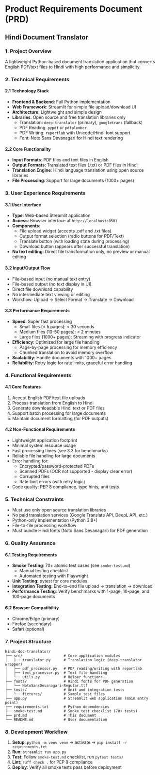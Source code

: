 # Product Requirements Document (PRD)
## Hindi Document Translator

### 1. Project Overview
A lightweight Python-based document translation application that converts English PDF/text files to Hindi with high performance and simplicity.

### 2. Technical Requirements

#### 2.1 Technology Stack
- **Frontend & Backend**: Full Python implementation
- **Web Framework**: Streamlit for simple file upload/download UI
- **Architecture**: Lightweight and simple design
- **Libraries**: Open source and free translation libraries only
  - Translation: `deep-translator` (primary), `googletrans` (fallback)
  - PDF Reading: `pypdf` or `pdfplumber`
  - PDF Writing: `reportlab` with Unicode/Hindi font support
  - Font: Noto Sans Devanagari for Hindi text rendering

#### 2.2 Core Functionality
- **Input Formats**: PDF files and text files in English
- **Output Formats**: Translated text files (.txt) or PDF files in Hindi
- **Translation Engine**: Hindi language translation using open source libraries
- **File Processing**: Support for large documents (1000+ pages)

### 3. User Experience Requirements

#### 3.1 User Interface
- **Type**: Web-based Streamlit application
- **Access**: Browser interface at `http://localhost:8501`
- **Components**:
  - File upload widget (accepts .pdf and .txt files)
  - Output format selection (radio buttons for PDF/Text)
  - Translate button (with loading state during processing)
  - Download button (appears after successful translation)
- **No text editing**: Direct file transformation only, no preview or manual editing

#### 3.2 Input/Output Flow
- File-based input (no manual text entry)
- File-based output (no text display in UI)
- Direct file download capability
- No intermediate text viewing or editing
- Workflow: Upload → Select Format → Translate → Download

#### 3.3 Performance Requirements
- **Speed**: Super fast processing
  - Small files (< 5 pages): < 30 seconds
  - Medium files (10-50 pages): < 2 minutes
  - Large files (1000+ pages): Streaming with progress indicator
- **Efficiency**: Optimized for large file handling
  - Page-by-page processing for memory efficiency
  - Chunked translation to avoid memory overflow
- **Scalability**: Handle documents with 1000+ pages
- **Reliability**: Retry logic for rate limits, graceful error handling

### 4. Functional Requirements

#### 4.1 Core Features
1. Accept English PDF/text file uploads
2. Process translation from English to Hindi
3. Generate downloadable Hindi text or PDF files
4. Support batch processing for large documents
5. Maintain document formatting (for PDF outputs)

#### 4.2 Non-Functional Requirements
- Lightweight application footprint
- Minimal system resource usage
- Fast processing times (see 3.3 for benchmarks)
- Reliable file handling for large documents
- Error handling for:
  - Encrypted/password-protected PDFs
  - Scanned PDFs (OCR not supported - display clear error)
  - Corrupted files
  - Rate limit errors (with retry logic)
- Code quality: PEP 8 compliance, type hints, unit tests

### 5. Technical Constraints
- Must use only open source translation libraries
- No paid translation services (Google Translate API, DeepL API, etc.)
- Python-only implementation (Python 3.8+)
- File-to-file processing workflow
- Must bundle Hindi fonts (Noto Sans Devanagari) for PDF generation

### 6. Quality Assurance

#### 6.1 Testing Requirements
- **Smoke Testing**: 70+ atomic test cases (see `smoke-test.md`)
  - Manual testing checklist
  - Automated testing with Playwright
- **Unit Testing**: pytest for core modules
- **Integration Testing**: End-to-end file upload → translation → download
- **Performance Testing**: Verify benchmarks with 1-page, 10-page, and 100-page documents

#### 6.2 Browser Compatibility
- Chrome/Edge (primary)
- Firefox (secondary)
- Safari (optional)

### 7. Project Structure
```
hindi-doc-translator/
├── src/                   # Core application modules
│   ├── translator.py      # Translation logic (deep-translator wrapper)
│   ├── pdf_processor.py   # PDF reading/writing with reportlab
│   ├── text_processor.py  # Text file handling
│   └── utils.py           # Helper functions
├── fonts/                 # Hindi fonts for PDF generation
│   └── NotoSansDevanagari-Regular.ttf
├── tests/                 # Unit and integration tests
│   └── fixtures/          # Sample test files
├── app.py                 # Streamlit web application (main entry point)
├── requirements.txt       # Python dependencies
├── smoke-test.md          # Smoke test checklist (70+ tests)
├── prd.md                 # This document
└── README.md              # User documentation
```

### 8. Development Workflow
1. **Setup**: `python -m venv venv` → activate → `pip install -r requirements.txt`
2. **Run**: `streamlit run app.py`
3. **Test**: Follow `smoke-test.md` checklist, run `pytest tests/`
4. **Lint**: `ruff check .` for PEP 8 compliance
5. **Deploy**: Verify all smoke tests pass before deployment